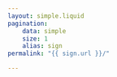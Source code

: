 ```yaml
---
layout: simple.liquid
pagination:
    data: simple
    size: 1
    alias: sign
permalink: "{{ sign.url }}/"

---
```

